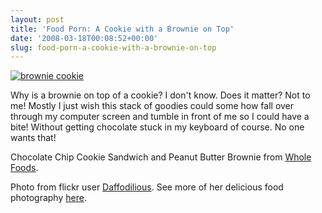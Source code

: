 ```yaml
---
layout: post
title: 'Food Porn: A Cookie with a Brownie on Top'
date: '2008-03-18T00:08:52+00:00'
slug: food-porn-a-cookie-with-a-brownie-on-top
---
```

<a href="http://www.flickr.com/photos/daffodilious/2184188053/in/set-72157600425490592/"><img src="http://farm3.static.flickr.com/2385/2184188053_6738400d0d.jpg?v=0" alt="brownie cookie" /></a>

Why is a brownie on top of a cookie? I don't know. Does it matter? Not to me! Mostly I just wish this stack of goodies could some how fall over through my computer screen and tumble in front of me so I could have a bite! Without getting chocolate stuck in my keyboard of course. No one wants that!

Chocolate Chip Cookie Sandwich and Peanut Butter Brownie from <a href="http://www.wholefoodsmarket.com/">Whole Foods</a>. 

Photo from flickr user <a href="http://www.flickr.com/photos/daffodilious/">Daffodilious</a>. See more of her delicious food photography <a href="http://www.flickr.com/photos/daffodilious/sets/72057594096035141/">here</a>.
